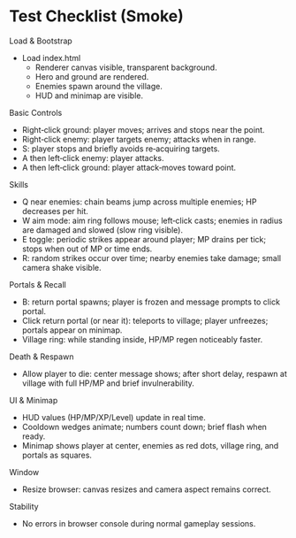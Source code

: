 # Test Checklist (Smoke)

Load & Bootstrap
- Load index.html
  - Renderer canvas visible, transparent background.
  - Hero and ground are rendered.
  - Enemies spawn around the village.
  - HUD and minimap are visible.

Basic Controls
- Right‑click ground: player moves; arrives and stops near the point.
- Right‑click enemy: player targets enemy; attacks when in range.
- S: player stops and briefly avoids re‑acquiring targets.
- A then left‑click enemy: player attacks.
- A then left‑click ground: player attack‑moves toward point.

Skills
- Q near enemies: chain beams jump across multiple enemies; HP decreases per hit.
- W aim mode: aim ring follows mouse; left‑click casts; enemies in radius are damaged and slowed (slow ring visible).
- E toggle: periodic strikes appear around player; MP drains per tick; stops when out of MP or time ends.
- R: random strikes occur over time; nearby enemies take damage; small camera shake visible.

Portals & Recall
- B: return portal spawns; player is frozen and message prompts to click portal.
- Click return portal (or near it): teleports to village; player unfreezes; portals appear on minimap.
- Village ring: while standing inside, HP/MP regen noticeably faster.

Death & Respawn
- Allow player to die: center message shows; after short delay, respawn at village with full HP/MP and brief invulnerability.

UI & Minimap
- HUD values (HP/MP/XP/Level) update in real time.
- Cooldown wedges animate; numbers count down; brief flash when ready.
- Minimap shows player at center, enemies as red dots, village ring, and portals as squares.

Window
- Resize browser: canvas resizes and camera aspect remains correct.

Stability
- No errors in browser console during normal gameplay sessions.
